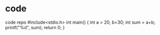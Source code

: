 # code
code repo
#include<stdio.h>
int main()
{
int a = 20, b=30;
int sum = a+b;
printf("%d", sum);
return 0;
}
